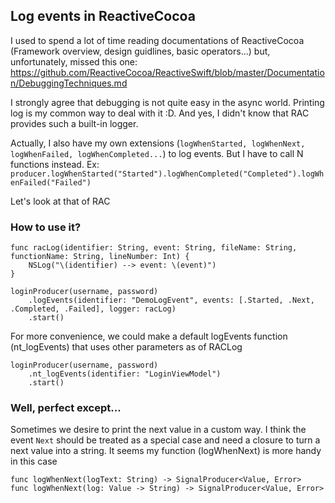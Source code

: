## Log events in ReactiveCocoa

I used to spend a lot of time reading documentations of ReactiveCocoa (Framework overview, design guidlines, basic operators...) but, unfortunately, missed this one: https://github.com/ReactiveCocoa/ReactiveSwift/blob/master/Documentation/DebuggingTechniques.md

I strongly agree that debugging is not quite easy in the async world. Printing log is my common way to deal with it :D. And yes, I didn't know that RAC provides such a built-in logger.

Actually, I also have my own extensions (`logWhenStarted, logWhenNext, logWhenFailed, logWhenCompleted...`) to log events. But I have to call N functions instead. Ex: `producer.logWhenStarted("Started").logWhenCompleted("Completed").logWhenFailed("Failed")`

Let's look at that of RAC

### How to use it?

```
func racLog(identifier: String, event: String, fileName: String, functionName: String, lineNumber: Int) {
    NSLog("\(identifier) --> event: \(event)")
}

loginProducer(username, password)
	.logEvents(identifier: "DemoLogEvent", events: [.Started, .Next, .Completed, .Failed], logger: racLog)
	.start()
```
For more convenience, we could make a default logEvents function (nt_logEvents) that uses other parameters as of RACLog
```
loginProducer(username, password)
	.nt_logEvents(identifier: "LoginViewModel")
	.start()
```

### Well, perfect except...
Sometimes we desire to print the next value in a custom way. I think the event `Next` should be treated as a special case and need a closure to turn a next value into a string. It seems my function (logWhenNext) is more handy in this case

```
func logWhenNext(logText: String) -> SignalProducer<Value, Error>
func logWhenNext(log: Value -> String) -> SignalProducer<Value, Error>
```
